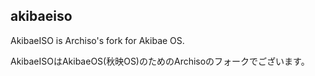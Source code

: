 akibaeiso
-----
AkibaeISO is Archiso's fork for Akibae OS.

AkibaeISOはAkibaeOS(秋映OS)のためのArchisoのフォークでございます。
